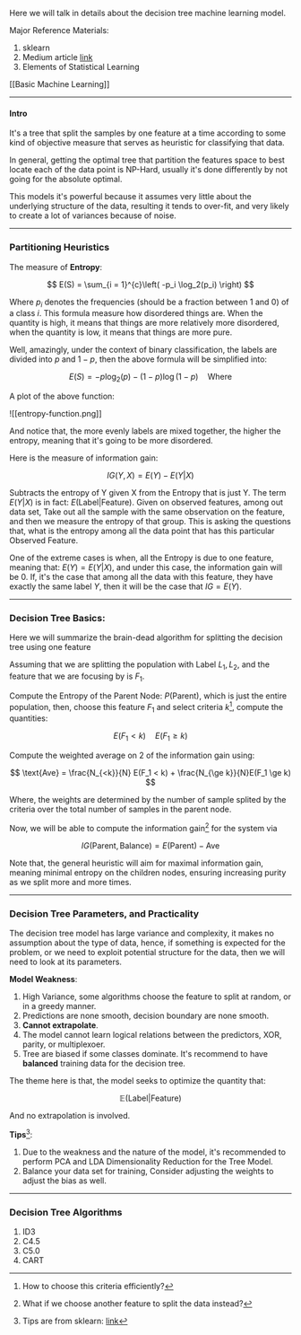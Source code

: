 Here we will talk in details about the decision tree machine learning model. 

Major Reference Materials: 
1. sklearn 
2. Medium article [link](https://towardsdatascience.com/entropy-how-decision-trees-make-decisions-2946b9c18c8)
3. Elements of Statistical Learning

[[Basic Machine Learning]]

---
#### **Intro**

It's a tree that split the samples by one feature at a time according to some kind of objective measure that serves as heuristic for classifying that data. 

In general, getting the optimal tree that partition the features space to best locate each of the data point is NP-Hard, usually it's done differently by not going for the absolute optimal. 

This models it's powerful because it assumes very little about the underlying structure of the data, resulting it tends to over-fit, and very likely to create a lot of variances because of noise. 

---
### **Partitioning Heuristics**

The measure of **Entropy**:

$$
E(S) = \sum_{i = 1}^{c}\left(
        -p_i \log_2(p_i)
    \right)
$$

Where $p_i$ denotes the frequencies (should be a fraction between 1 and 0) of a class $i$. This formula measure how disordered things are. When the quantity is high, it means that things are more relatively more disordered, when the quantity is low, it means that things are more pure. 

Well, amazingly, under the context of binary classification, the labels are divided into $p$ and $1 - p$, then the above formula will be simplified into: 

$$
E(S) = -p\log_2(p) - (1 - p)\log(1 - p) \quad \text{Where }
$$

A plot of the above function: 

![[entropy-function.png]]

And notice that, the more evenly labels are mixed together, the higher the entropy, meaning that it's going to be more disordered. 

Here is the measure of information gain: 

$$
IG(Y, X) = E(Y) - E(Y|X)
$$

Subtracts the entropy of Y given X from the Entropy that is just Y. The term $E(Y|X)$ is in fact: $E(\text{Label}|\text{Feature})$. Given on observed features, among out data set, Take out all the sample with the same observation on the feature, and then we measure the entropy of that group. This is asking the questions that, what is the entropy among all the data point that has this particular Observed Feature. 

One of the extreme cases is when, all the Entropy is due to one feature, meaning that: $E(Y) = E(Y|X)$, and under this case, the information gain will be $0$. If, it's the case that among all the data with this feature, they have exactly the same label $Y$, then it will be the case that $IG = E(Y)$. 

---
### **Decision Tree Basics**: 

Here we will summarize the brain-dead algorithm for splitting the decision tree using one feature

Assuming that we are splitting the population with Label $L_1,L_2$, and the feature that we are focusing by is $F_1$. 

Compute the Entropy of the Parent Node: $P(\text{Parent})$, which is just the entire population, then, choose this feature $F_1$ and select criteria $k$[^1], compute the quantities: 

$$
E(F_{1} < k) \quad E(F_1 \ge k)
$$

Compute the weighted average on 2 of the information gain using: 

$$
\text{Ave} = 
\frac{N_{<k}}{N} E(F_1 < k) + \frac{N_{\ge k}}{N}E(F_1 \ge k)
$$

Where, the weights are determined by the number of sample splited by the criteria over the total number of samples in the parent node. 

Now, we will be able to compute the information gain[^2] for the system via 

$$
IG(\text{Parent}, \text{Balance}) = E(\text{Parent}) - \text{Ave}
$$

Note that, the general heuristic will aim for maximal information gain, meaning minimal entropy on the children nodes, ensuring increasing purity as we split more and more times.

---
### **Decision Tree Parameters, and Practicality**

The decision tree model has large variance and complexity, it makes no assumption about the type of data, hence, if something is expected for the problem, or we need to exploit potential structure for the data, then we will need to look at its parameters. 

**Model Weakness**: 
1. High Variance, some algorithms choose the feature to split at random, or in a greedy manner.
2. Predictions are none smooth, decision boundary are none smooth. 
3. **Cannot extrapolate**.
4. The model cannot learn logical relations between the predictors, XOR, parity, or multiplexoer. 
5. Tree are biased if some classes dominate. It's recommend to have **balanced** training data for the decision tree. 

The theme here is that, the model seeks to optimize the quantity that: 

$$
\mathbb{E}(\text{Label}|\text{Feature})
$$

And no extrapolation is involved. 

**Tips**[^3]: 

1. Due to the weakness and the nature of the model, it's recommended to perform PCA and LDA Dimensionality Reduction for the Tree Model. 
2. Balance your data set for training, Consider adjusting the weights to adjust the bias as well. 

---
### **Decision Tree Algorithms** 

1. ID3
2. C4.5 
3. C5.0
4. CART 


[^1]: How to choose this criteria efficiently? 
[^2]: What if we choose another feature to split the data instead? 
[^3]: Tips are from sklearn: [link](https://scikit-learn.org/stable/modules/tree.html#tree-algorithms-id3-c4-5-c5-0-and-cart)